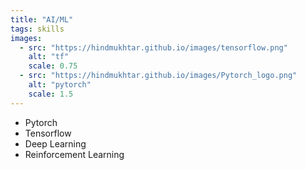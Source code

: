 ```yaml
---
title: "AI/ML"
tags: skills
images:
  - src: "https://hindmukhtar.github.io/images/tensorflow.png"
    alt: "tf"
    scale: 0.75
  - src: "https://hindmukhtar.github.io/images/Pytorch_logo.png"
    alt: "pytorch"
    scale: 1.5
---
```


- Pytorch 
- Tensorflow 
- Deep Learning
- Reinforcement Learning


